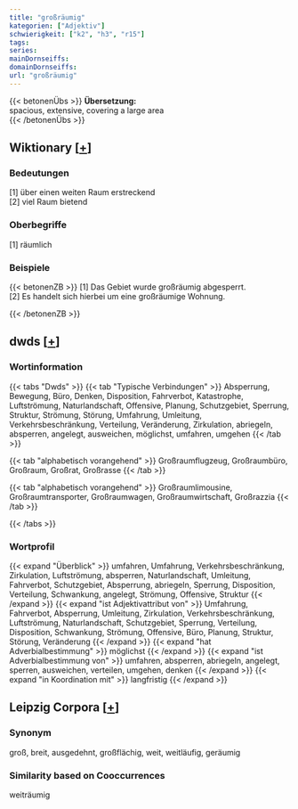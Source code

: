 ```yaml
---
title: "großräumig"
kategorien: ["Adjektiv"]
schwierigkeit: ["k2", "h3", "r15"]
tags:
series:
mainDornseiffs:
domainDornseiffs:
url: "großräumig"
---
```


{{< betonenÜbs >}}
**Übersetzung:**  
spacious, extensive, covering a large area  
{{< /betonenÜbs >}}

## Wiktionary [[+](https://de.wiktionary.org/wiki/großräumig)]

### Bedeutungen
[1] über einen weiten Raum erstreckend  
[2] viel Raum bietend  

### Oberbegriffe
[1] räumlich  

### Beispiele
{{< betonenZB >}}
[1] Das Gebiet wurde großräumig abgesperrt.  
[2] Es handelt sich hierbei um eine großräumige Wohnung.  

{{< /betonenZB >}}


## dwds [[+](https://www.dwds.de/wb/großräumig)]

### Wortinformation
{{< tabs "Dwds" >}}
{{< tab "Typische Verbindungen" >}}
Absperrung, Bewegung, Büro, Denken, Disposition, Fahrverbot, Katastrophe, Luftströmung, Naturlandschaft, Offensive, Planung, Schutzgebiet, Sperrung, Struktur, Strömung, Störung, Umfahrung, Umleitung, Verkehrsbeschränkung, Verteilung, Veränderung, Zirkulation, abriegeln, absperren, angelegt, ausweichen, möglichst, umfahren, umgehen
{{< /tab >}}

{{< tab "alphabetisch vorangehend" >}}
Großraumflugzeug, Großraumbüro, Großraum, Großrat, Großrasse
{{< /tab >}}

{{< tab "alphabetisch vorangehend" >}}
Großraumlimousine, Großraumtransporter, Großraumwagen, Großraumwirtschaft, Großrazzia
{{< /tab >}}

{{< /tabs >}}

### Wortprofil
{{< expand "Überblick" >}} umfahren, Umfahrung, Verkehrsbeschränkung, Zirkulation, Luftströmung, absperren, Naturlandschaft, Umleitung, Fahrverbot, Schutzgebiet, Absperrung, abriegeln, Sperrung, Disposition, Verteilung, Schwankung, angelegt, Strömung, Offensive, Struktur {{< /expand >}}
{{< expand "ist Adjektivattribut von" >}} Umfahrung, Fahrverbot, Absperrung, Umleitung, Zirkulation, Verkehrsbeschränkung, Luftströmung, Naturlandschaft, Schutzgebiet, Sperrung, Verteilung, Disposition, Schwankung, Strömung, Offensive, Büro, Planung, Struktur, Störung, Veränderung {{< /expand >}}
{{< expand "hat Adverbialbestimmung" >}} möglichst {{< /expand >}}
{{< expand "ist Adverbialbestimmung von" >}} umfahren, absperren, abriegeln, angelegt, sperren, ausweichen, verteilen, umgehen, denken {{< /expand >}}
{{< expand "in Koordination mit" >}} langfristig {{< /expand >}}

## Leipzig Corpora [[+](https://corpora.uni-leipzig.de/en/res?word=großräumig&corpusId=deu_newscrawl-public_2018)]


### Synonym
groß, breit, ausgedehnt, großflächig, weit, weitläufig, geräumig


### Similarity based on Cooccurrences
weiträumig

